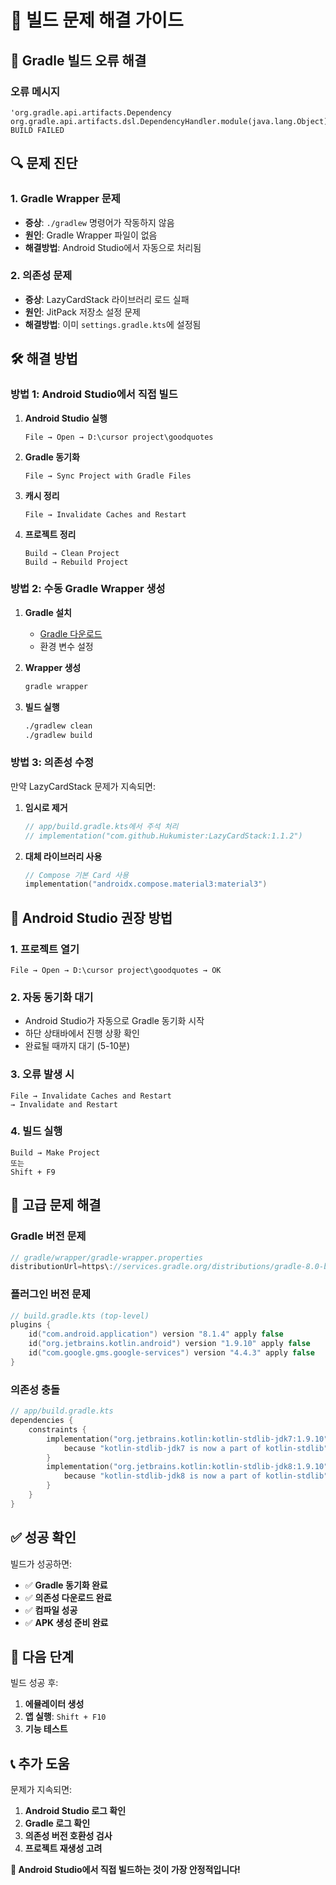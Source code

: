 # 🔧 빌드 문제 해결 가이드

## 🚨 **Gradle 빌드 오류 해결**

### **오류 메시지**
```
'org.gradle.api.artifacts.Dependency org.gradle.api.artifacts.dsl.DependencyHandler.module(java.lang.Object)'
BUILD FAILED
```

## 🔍 **문제 진단**

### **1. Gradle Wrapper 문제**
- **증상**: `./gradlew` 명령어가 작동하지 않음
- **원인**: Gradle Wrapper 파일이 없음
- **해결방법**: Android Studio에서 자동으로 처리됨

### **2. 의존성 문제**
- **증상**: LazyCardStack 라이브러리 로드 실패
- **원인**: JitPack 저장소 설정 문제
- **해결방법**: 이미 `settings.gradle.kts`에 설정됨

## 🛠️ **해결 방법**

### **방법 1: Android Studio에서 직접 빌드**

1. **Android Studio 실행**
   ```
   File → Open → D:\cursor project\goodquotes
   ```

2. **Gradle 동기화**
   ```
   File → Sync Project with Gradle Files
   ```

3. **캐시 정리**
   ```
   File → Invalidate Caches and Restart
   ```

4. **프로젝트 정리**
   ```
   Build → Clean Project
   Build → Rebuild Project
   ```

### **방법 2: 수동 Gradle Wrapper 생성**

1. **Gradle 설치**
   - [Gradle 다운로드](https://gradle.org/releases/)
   - 환경 변수 설정

2. **Wrapper 생성**
   ```bash
   gradle wrapper
   ```

3. **빌드 실행**
   ```bash
   ./gradlew clean
   ./gradlew build
   ```

### **방법 3: 의존성 수정**

만약 LazyCardStack 문제가 지속되면:

1. **임시로 제거**
   ```kotlin
   // app/build.gradle.kts에서 주석 처리
   // implementation("com.github.Hukumister:LazyCardStack:1.1.2")
   ```

2. **대체 라이브러리 사용**
   ```kotlin
   // Compose 기본 Card 사용
   implementation("androidx.compose.material3:material3")
   ```

## 📱 **Android Studio 권장 방법**

### **1. 프로젝트 열기**
```
File → Open → D:\cursor project\goodquotes → OK
```

### **2. 자동 동기화 대기**
- Android Studio가 자동으로 Gradle 동기화 시작
- 하단 상태바에서 진행 상황 확인
- 완료될 때까지 대기 (5-10분)

### **3. 오류 발생 시**
```
File → Invalidate Caches and Restart
→ Invalidate and Restart
```

### **4. 빌드 실행**
```
Build → Make Project
또는
Shift + F9
```

## 🔧 **고급 문제 해결**

### **Gradle 버전 문제**
```kotlin
// gradle/wrapper/gradle-wrapper.properties
distributionUrl=https\://services.gradle.org/distributions/gradle-8.0-bin.zip
```

### **플러그인 버전 문제**
```kotlin
// build.gradle.kts (top-level)
plugins {
    id("com.android.application") version "8.1.4" apply false
    id("org.jetbrains.kotlin.android") version "1.9.10" apply false
    id("com.google.gms.google-services") version "4.4.3" apply false
}
```

### **의존성 충돌**
```kotlin
// app/build.gradle.kts
dependencies {
    constraints {
        implementation("org.jetbrains.kotlin:kotlin-stdlib-jdk7:1.9.10") {
            because "kotlin-stdlib-jdk7 is now a part of kotlin-stdlib"
        }
        implementation("org.jetbrains.kotlin:kotlin-stdlib-jdk8:1.9.10") {
            because "kotlin-stdlib-jdk8 is now a part of kotlin-stdlib"
        }
    }
}
```

## ✅ **성공 확인**

빌드가 성공하면:
- ✅ **Gradle 동기화 완료**
- ✅ **의존성 다운로드 완료**
- ✅ **컴파일 성공**
- ✅ **APK 생성 준비 완료**

## 🚀 **다음 단계**

빌드 성공 후:
1. **에뮬레이터 생성**
2. **앱 실행**: `Shift + F10`
3. **기능 테스트**

## 📞 **추가 도움**

문제가 지속되면:
1. **Android Studio 로그 확인**
2. **Gradle 로그 확인**
3. **의존성 버전 호환성 검사**
4. **프로젝트 재생성 고려**

**🎯 Android Studio에서 직접 빌드하는 것이 가장 안정적입니다!** 